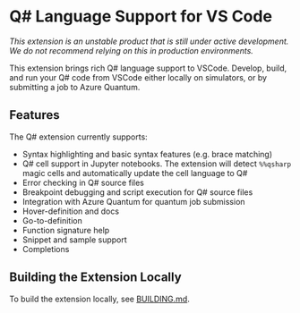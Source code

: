 # Q# Language Support for VS Code

_This extension is an unstable product that is still under active development. We do not recommend relying on this in production environments._

This extension brings rich Q# language support to VSCode. Develop, build, and run your Q# code from VSCode either locally on simulators, or by submitting a job to Azure Quantum.

## Features

The Q# extension currently supports:

- Syntax highlighting and basic syntax features (e.g. brace matching)
- Q# cell support in Jupyter notebooks. The extension will detect `%%qsharp` magic cells and automatically update the cell language to Q#
- Error checking in Q# source files
- Breakpoint debugging and script execution for Q# source files
- Integration with Azure Quantum for quantum job submission
- Hover-definition and docs
- Go-to-definition
- Function signature help
- Snippet and sample support
- Completions

## Building the Extension Locally

To build the extension locally, see [BUILDING.md](https://github.com/microsoft/qsharp/blob/main/vscode/BUILDING.md).

